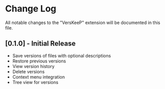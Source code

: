 # Change Log

All notable changes to the "VersKeeP" extension will be documented in this file.

## [0.1.0] - Initial Release

- Save versions of files with optional descriptions
- Restore previous versions
- View version history
- Delete versions
- Context menu integration
- Tree view for versions

